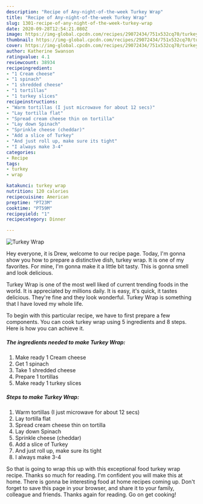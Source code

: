 ```yaml
---
description: "Recipe of Any-night-of-the-week Turkey Wrap"
title: "Recipe of Any-night-of-the-week Turkey Wrap"
slug: 1301-recipe-of-any-night-of-the-week-turkey-wrap
date: 2020-09-28T12:54:21.080Z
image: https://img-global.cpcdn.com/recipes/29072434/751x532cq70/turkey-wrap-recipe-main-photo.jpg
thumbnail: https://img-global.cpcdn.com/recipes/29072434/751x532cq70/turkey-wrap-recipe-main-photo.jpg
cover: https://img-global.cpcdn.com/recipes/29072434/751x532cq70/turkey-wrap-recipe-main-photo.jpg
author: Katherine Swanson
ratingvalue: 4.1
reviewcount: 38934
recipeingredient:
- "1 Cream cheese"
- "1 spinach"
- "1 shredded cheese"
- "1 tortillas"
- "1 turkey slices"
recipeinstructions:
- "Warm tortillas (I just microwave for about 12 secs)"
- "Lay tortilla flat"
- "Spread cream cheese thin on tortilla"
- "Lay down Spinach"
- "Sprinkle cheese (cheddar)"
- "Add a slice of Turkey"
- "And just roll up, make sure its tight"
- "I always make 3-4"
categories:
- Recipe
tags:
- turkey
- wrap

katakunci: turkey wrap 
nutrition: 120 calories
recipecuisine: American
preptime: "PT23M"
cooktime: "PT59M"
recipeyield: "1"
recipecategory: Dinner

---
```



![Turkey Wrap](https://img-global.cpcdn.com/recipes/29072434/751x532cq70/turkey-wrap-recipe-main-photo.jpg)

Hey everyone, it is Drew, welcome to our recipe page. Today, I'm gonna show you how to prepare a distinctive dish, turkey wrap. It is one of my favorites. For mine, I'm gonna make it a little bit tasty. This is gonna smell and look delicious.

Turkey Wrap is one of the most well liked of current trending foods in the world. It is appreciated by millions daily. It is easy, it's quick, it tastes delicious. They're fine and they look wonderful. Turkey Wrap is something that I have loved my whole life.




To begin with this particular recipe, we have to first prepare a few components. You can cook turkey wrap using 5 ingredients and 8 steps. Here is how you can achieve it.

<!--inarticleads1-->

##### The ingredients needed to make Turkey Wrap:

1. Make ready 1 Cream cheese
1. Get 1 spinach
1. Take 1 shredded cheese
1. Prepare 1 tortillas
1. Make ready 1 turkey slices




<!--inarticleads2-->

##### Steps to make Turkey Wrap:

1. Warm tortillas (I just microwave for about 12 secs)
1. Lay tortilla flat
1. Spread cream cheese thin on tortilla
1. Lay down Spinach
1. Sprinkle cheese (cheddar)
1. Add a slice of Turkey
1. And just roll up, make sure its tight
1. I always make 3-4




So that is going to wrap this up with this exceptional food turkey wrap recipe. Thanks so much for reading. I'm confident you will make this at home. There is gonna be interesting food at home recipes coming up. Don't forget to save this page in your browser, and share it to your family, colleague and friends. Thanks again for reading. Go on get cooking!
